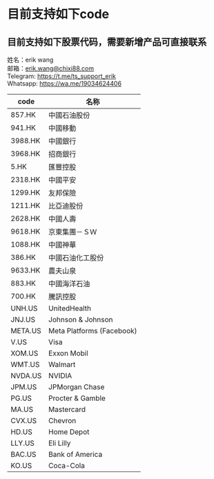 # 目前支持如下code

## 目前支持如下股票代码，需要新增产品可直接联系<br/>
姓名：erik wang<br/>
邮箱：erik.wang@chixi88.com<br/>
Telegram: https://t.me/ts_support_erik<br/>
Whatsapp: https://wa.me/19034624406<br/>

| code    | 名称                      |
| ------- | ------------------------- |
| 857.HK  | 中國石油股份              |
| 941.HK  | 中國移動                  |
| 3988.HK | 中國銀行                  |
| 3968.HK | 招商銀行                  |
| 5.HK    | 匯豐控股                  |
| 2318.HK | 中國平安                  |
| 1299.HK | 友邦保險                  |
| 1211.HK | 比亞迪股份                |
| 2628.HK | 中國人壽                  |
| 9618.HK | 京東集團－ＳＷ            |
| 1088.HK | 中國神華                  |
| 386.HK  | 中國石油化工股份          |
| 9633.HK | 農夫山泉                  |
| 883.HK  | 中國海洋石油              |
| 700.HK  | 騰訊控股                  |
| UNH.US  | UnitedHealth              |
| JNJ.US  | Johnson & Johnson         |
| META.US | Meta Platforms (Facebook) |
| V.US    | Visa                      |
| XOM.US  | Exxon Mobil               |
| WMT.US  | Walmart                   |
| NVDA.US | NVIDIA                    |
| JPM.US  | JPMorgan Chase            |
| PG.US   | Procter & Gamble          |
| MA.US   | Mastercard                |
| CVX.US  | Chevron                   |
| HD.US   | Home Depot                |
| LLY.US  | Eli Lilly                 |
| BAC.US  | Bank of America           |
| KO.US   | Coca-Cola                 |